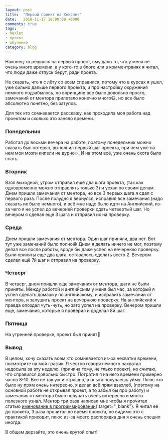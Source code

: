 ```yaml
---
layout: post
title:  "Первый проект на Хекслет"
date:   2018-11-17 18:00:00 +0000
comments: true
tags:
- hexlet
- проект
- обучение
category: blog
---
```


Наконец-то решился на первый проект, смущало то, что у меня не очень много времени, а у кого-то в блоге или в комментраиях я читал, что люди даже отпуск берут, ради проета.

Не сказать, что я с лёту со всем справился, потому что в курсах я ушел, уже сильно дальше первого проекта, и про настройку окружения немного подзабылось, но впринципе все было довольно просто, замечаний от ментора прилетало конечно много:smiley:, но все было абсолютно понятно, без затупов.

Для тех кто сомневается расскажу, как проходила моя работа над проектом и сколько это заняло времени.

### Понедельник

Работал до восьми вечера на работе, поэтому понедельник можно сказать был потерян, выполнил первый шаг проекта, при чем уже на нем мои мозги кипели не дурно:boom:. И на этом всё, уже очень охота было спать.

### Вторник

Взял выходной, утром отправил ещё два шага проекта, (так как одновременно можно отправлять только 3) и уехал по своим делам. Днем пришли замечания от ментора, но все 3 первых шага я сдал с первого раза. После полудня я вернулся, исправил все замечания (надо сказать их было немного), и всё мне надо было идти на Английский, из-за чего я не успел до вечерней проверки сдать четвертый шаг. Но вечером я сделал еще 3 шага и отправил их на проверку.

### Среда

Днем пришли замечания от ментора. Один шаг приняли, два нет. Вот тут уже замечаний было полно:grin:
Днем я делать ничего не мог, поэтому делал все после работы, вроде бы даже успел на вечернюю проверку. Были приняты еще два шага, оставалось сделать всего 2. Вечером сделал ещё 7й шаг и отправил на проверку.

### Четверг

В четверг, днем пришли еще замечания от ментора, шаги не были приняты.
Между работой и английским у меня был час, за который я успел сделать домашку по английскому, и исправить замечаний от ментора, и запушить проект на вечернюю проверку. На английский я правда опоздал чуть-чуть, но зато успел на проверку. Вечером пришли еще, замечания, которые я проверил и доделал 8й шаг.

### Пятница

На утренней проверке, проект был принят:muscle:

### Вывод

В целом, хочу сказать всем кто сомневается из-за нехватки времени, посмотрите на мой график. Я честно говоря немного нахватал недосыпа за эту неделю, (причина тому, не тлько проект), но считаю, что справился довольно быстро. Потратил я на него времени примерно часов 8-10. Все не так уж и страшно, а опыта получаешь уйму. Плюс это было ну прям очень интересно, я делал всё прям взахлеб, (поэтому на основной работе не открывал проект, а то забыл бы про работу) и замечания от ментора было получать очень интересно и много полезного узнал. Ментор три раза написал мне чтобы я прочитал статью [именование в программировании](https://ru.hexlet.io/blog/posts/naming-in-programming){:target="_blank"}. Я читал её до прокета, 3 раза прочитал во время проекта, но видимо это с практикой приходит, плюс из-за моего распорядка дня я очень спешил иногда.

В общем дерзайте, это очень крутой опыт!
